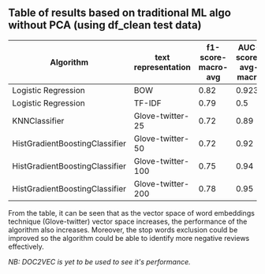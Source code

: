 ## **Table of results based on traditional ML algo without PCA (using df_clean test data)**

Algorithm|text representation|f1-score-macro-avg|AUC-score-avg-macro
|----------- |----------- | ----------- | ----------- |
Logistic Regression|BOW|0.82|0.923
Logistic Regression|TF-IDF|0.79|0.5
KNNClassifier|Glove-twitter-25|0.72|0.89
HistGradientBoostingClassifier|Glove-twitter-50|0.72|0.92
HistGradientBoostingClassifier|Glove-twitter-100|0.75|0.94
HistGradientBoostingClassifier|Glove-twitter-200|0.78|0.95

From the table, it can be seen that as the vector space of word embeddings technique (Glove-twitter) vector space increases, the performance of the algorithm also increases. Moreover, the stop words exclusion could be improved so the algorithm could be able to identify more negative reviews effectively.

*NB: DOC2VEC is yet to be used to see it's performance.*